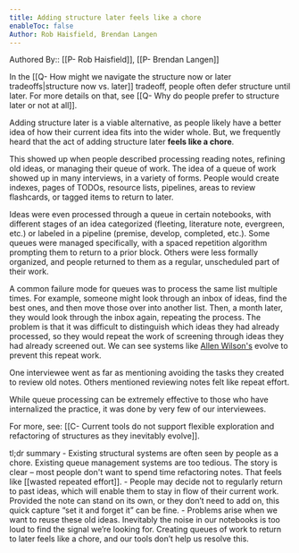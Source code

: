 ```yaml
---
title: Adding structure later feels like a chore
enableToc: false
Author: Rob Haisfield, Brendan Langen
---
```


Authored By:: [[P- Rob Haisfield]], [[P- Brendan Langen]]

In the [[Q- How might we navigate the structure now or later tradeoffs|structure now vs. later]] tradeoff, people often defer structure until later. For more details on that, see [[Q- Why do people prefer to structure later or not at all]]. 

Adding structure later is a viable alternative, as people likely have a better idea of how their current idea fits into the wider whole. But, we frequently heard that the act of adding structure later **feels like a chore**. 

This showed up when people described processing reading notes, refining old ideas, or managing their queue of work. The idea of a queue of work showed up in many interviews, in a variety of forms.  People would create indexes, pages of TODOs, resource lists, pipelines, areas to review flashcards, or tagged items to return to later. 

Ideas were even processed through a queue in certain notebooks, with different stages of an idea categorized (fleeting, literature note, evergreen, etc.) or labeled in a pipeline (premise, develop, completed, etc.).  Some queues were managed specifically, with a spaced repetition algorithm prompting them to return to a prior block.  Others were less formally organized, and people returned to them as a regular, unscheduled part of their work.

A common failure mode for queues was to process the same list multiple times.  For example, someone might look through an inbox of ideas, find the best ones, and then move those over into another list. Then, a month later, they would look through the inbox again, repeating the process.  The problem is that it was difficult to distinguish which ideas they had already processed, so they would repeat the work of screening through ideas they had already screened out. We can see systems like [Allen Wilson's](https://zettelkasten.de/posts/playing-zettelkasten-rpg-through-arbitrary-constraints/) evolve to prevent this repeat work.

One interviewee went as far as mentioning avoiding the tasks they created to review old notes. Others mentioned reviewing notes felt like repeat effort. 

While queue processing can be extremely effective to those who have internalized the practice, it was done by very few of our interviewees.

For more, see: [[C- Current tools do not support flexible exploration and refactoring of structures as they inevitably evolve]]. 

tl;dr summary
	- Existing structural systems are often seen by people as a chore. Existing queue management systems are too tedious. The story is clear – most people don't want to spend time refactoring notes. That feels like [[wasted repeated effort]].
	- People may decide not to regularly return to past ideas, which will enable them to stay in flow of their current work. Provided the note can stand on its own, or they don’t need to add on, this quick capture “set it and forget it” can be fine. 
	- Problems arise when we want to reuse these old ideas. Inevitably the noise in our notebooks is too loud to find the signal we’re looking for. Creating queues of work to return to later feels like a chore, and our tools don’t help us resolve this.


